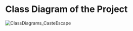 # Class Diagram of the Project

![ClassDiagrams_CasteEscape](https://github.com/smysamet/castle-escape-clone/assets/56392902/a33ecf99-53cd-419f-9445-da3e003c1f16)

